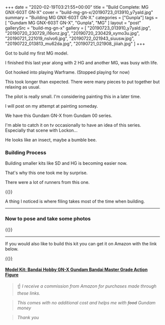 +++
date = "2020-02-19T03:21:55+00:00"
title = "Build Complete: MG GNX-603T GN-X"
cover = "build-mg-gn-x/20190723_013910_y7yald.jpg"
summary = "Building MG GNX-603T GN-X."
categories = ["Gunpla"]
tags = [
  "Gundam MG GNX-603T GN-X",
  "Gunpla",
  "MG"
]
layout = "post"
gallerySrc = "build-mg-gn-x"
gallery = [
  "20190723_013910_y7yald.jpg",
  "20190720_230729_i16onz.jpg",
  "20190720_230429_xymo3u.jpg",
  "20190721_221019_nslvo6.jpg",
  "20190722_021943_siuusw.jpg",
  "20190722_013813_mu62da.jpg",
  "20190721_021908_jiiiah.jpg"
]
+++

Got to build my first MG model.

I finished this last year along with 2 HG and another MG, was busy with life.

Got hooked into playing Warframe. (Stopped playing for now)

This took longer than expected. There were many pieces to put together but relaxing as usual.

The pilot is really small. I'm considering painting this in a later time.

I will post on my attempt at painting someday.

We have this Gundam GN-X from Gundam 00 series.

I'm able to catch it on tv occasionally to have an idea of this series.
Especially that scene with Lockon...

He looks like an insect, maybe a bumble bee.

### Building Process

Building smaller kits like SD and HG is becoming easier now.

That's why this one took me by surprise.

There were a lot of runners from this one.

{{<smallImage src="build-mg-gn-x/20190720_230729_i16onz.jpg">}}

A thing I noticed is where filing takes most of the time when building.

---

### Now to pose and take some photos

{{<folder-gallery>}}

---

If you would also like to build this kit you can get it on Amazon with the link below.

[{{<tinyImage src="build-mg-gn-x/20190720_230429_xymo3u">}}](https://amzn.to/2PlQN5R)

#### [Model Kit: Bandai Hobby GN-X Gundam Bandai Master Grade Action Figure](https://amzn.to/2PlQN5R)

>:point_up: *I receive a commission from Amazon for purchases made through these links.*

>*This comes with no additional cost and helps me with ~~food~~ Gundam money*

>*Thank you*
